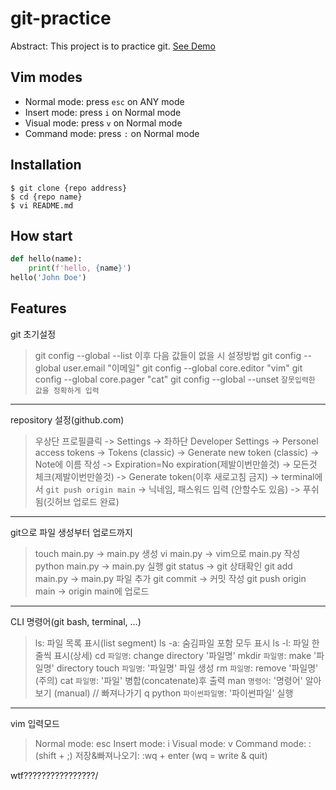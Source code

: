 # git-practice

Abstract: This project is to practice git.
[See Demo](https://www.google.com)

## Vim modes

- Normal mode: press `esc` on ANY mode
- Insert mode: press `i` on Normal mode
- Visual mode: press `v` on Normal mode
- Command mode: press `:` on Normal mode

## Installation

```shell
$ git clone {repo address}
$ cd {repo name}
$ vi README.md
```

## How start

```python
def hello(name):
    print(f'hello, {name}')
hello('John Doe')
```

## Features

git 초기설정
>git config --global --list
>이후 다음 값들이 없을 시 설정방법
>git config --global user.email "이메일"
>git config --global core.editor "vim"
>git config --global core.pager "cat"
>git config --global --unset `잘못입력한 값을 정확하게 입력`

*********************************************************

repository 설정(github.com)
>우상단 프로필클릭
> -> Settings
> -> 좌하단 Developer Settings
> -> Personel access tokens
> -> Tokens (classic)
> -> Generate new token (classic)
> -> Note에 이름 작성
> -> Expiration=No expiration(제발이번만쓸것)
> -> 모든것 체크(제발이번만쓸것)
> -> Generate token(이후 새로고침 금지)
> -> terminal에서 `git push origin main`
> -> 닉네임, 패스워드 입력 (안할수도 있음)
> -> 푸쉬됨(깃허브 업로드 완료)

*********************************************************

git으로 파일 생성부터 업로드까지
>touch main.py -> main.py 생성
>vi main.py -> vim으로 main.py 작성
>python main.py -> main.py 실행
>git status -> git 상태확인
>git add main.py -> main.py 파일 추가
>git commit -> 커밋 작성
>git push origin main -> origin main에 업로드

*********************************************************

CLI 명령어(git bash, terminal, ...)
>ls: 파일 목록 표시(list segment)
>ls -a: 숨김파일 포함 모두 표시
>ls -l: 파일 한줄씩 표시(상세)
>cd `파일명`: change directory '파일명'
>mkdir `파일명`: make '파일명' directory
>touch `파일명`: '파일명' 파일 생성
>rm `파일명`: remove '파일명' (주의)
>cat `파일명`: '파일' 병합(concatenate)후 출력
>man `명령어`: '명령어' 알아보기 (manual) // 빠져나가기 q
>python `파이썬파일명`: '파이썬파일' 실행

*********************************************************

vim 입력모드
>Normal mode: esc
>Insert mode: i
>Visual mode: v
>Command mode: : (shift + ;)
>저장&빠져나오기: :wq + enter (wq = write & quit)

wtf????????????????/
